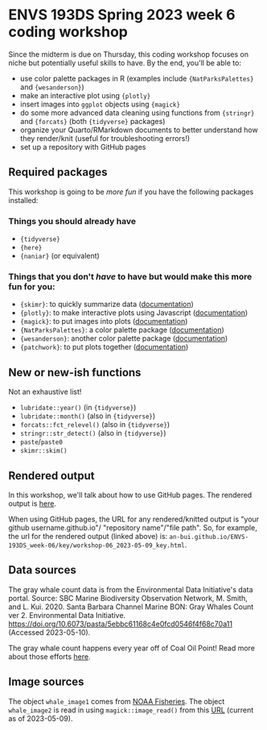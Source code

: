 # ENVS 193DS Spring 2023 week 6 coding workshop

Since the midterm is due on Thursday, this coding workshop focuses on niche but potentially useful skills to have. By the end, you'll be able to:  
- use color palette packages in R (examples include `{NatParksPalettes}` and `{wesanderson}`)  
- make an interactive plot using `{plotly}`  
- insert images into `ggplot` objects using `{magick}`  
- do some more advanced data cleaning using functions from `{stringr}` and `{forcats}` (both `{tidyverse}` packages)  
- organize your Quarto/RMarkdown documents to better understand how they render/knit (useful for troubleshooting errors!)  
- set up a repository with GitHub pages

## Required packages

This workshop is going to be _more fun_ if you have the following packages installed:  

### Things you should already have

- `{tidyverse}`  
- `{here}`  
- `{naniar}` (or equivalent)  

### Things that you don't _have_ to have but would make this more fun for you:

- `{skimr}`: to quickly summarize data ([documentation](https://docs.ropensci.org/skimr/))  
- `{plotly}`: to make interactive plots using Javascript ([documentation](https://plotly.com/r/getting-started/))  
- `{magick}`: to put images into plots ([documentation](https://docs.ropensci.org/magick/index.html))  
- `{NatParksPalettes}`: a color palette package ([documentation](https://github.com/kevinsblake/NatParksPalettes))  
- `{wesanderson}`: another color palette package ([documentation](https://github.com/karthik/wesanderson))  
- `{patchwork}`: to put plots together ([documentation](https://patchwork.data-imaginist.com/))  

## New or new-ish functions

Not an exhaustive list!  

- `lubridate::year()` (in `{tidyverse}`)  
- `lubridate::month()` (also in `{tidyverse}`)  
- `forcats::fct_relevel()` (also in `{tidyverse}`)  
- `stringr::str_detect()` (also in `{tidyverse}`)
- `paste`/`paste0`  
- `skimr::skim()`  

## Rendered output

In this workshop, we'll talk about how to use GitHub pages. The rendered output is [here](https://an-bui.github.io/ENVS-193DS_week-06/key/workshop-06_2023-05-09_key.html).  

When using GitHub pages, the URL for any rendered/knitted output is "your github username.github.io"/ "repository name"/"file path". So, for example, the url for the rendered output (linked above) is:
`an-bui.github.io/ENVS-193DS_week-06/key/workshop-06_2023-05-09_key.html`.

## Data sources

The gray whale count data is from the Environmental Data Initiative's data portal. Source: SBC Marine Biodiversity Observation Network, M. Smith, and L. Kui. 2020. Santa Barbara Channel Marine BON: Gray Whales Count ver 2. Environmental Data Initiative. https://doi.org/10.6073/pasta/5ebbc61168c4e0fcd0546f4f68c70a11 (Accessed 2023-05-10).  

The gray whale count happens every year off of Coal Oil Point! Read more about those efforts [here](http://www.graywhalescount.org/GWC/About_GWC.html).

## Image sources

The object `whale_image1` comes from [NOAA Fisheries](https://www.fisheries.noaa.gov/species/gray-whale). The object `whale_image2` is read in using `magick::image_read()` from this [URL](https://www.acsonline.org/assets/images/eschrichtius-robustus.png) (current as of 2023-05-09).  


